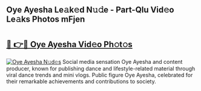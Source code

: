 ## Oye Ayesha Le𝚊k𝚎d N𝚞𝚍e - Part-Qlu Vid𝚎o Le𝚊ks Photos mFjen

# <h2><a href="http://fbes42w.evod.top/?m=Oye+Ayesha">🔗 👉🔴 Oye Ayesha Vid𝚎o Ph𝚘t𝚘s</a></h2>

[![Oye Ayesha N𝚞d𝚎s](https://i.imgur.com/8V9OHl7.gif)](http://fbes42w.evod.top/?m=Oye+Ayesha)
Social media sensation Oye Ayesha and content producer, known for publishing dance and lifestyle-related material through viral dance trends and mini vlogs. Public figure Oye Ayesha, celebrated for their remarkable achievements and contributions to society. 
